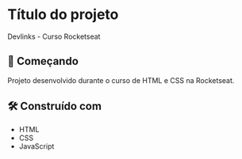 # Título do projeto

Devlinks - Curso Rocketseat 

## 🚀 Começando

Projeto desenvolvido durante o curso de HTML e CSS na Rocketseat.


## 🛠️ Construído com

- HTML
- CSS
- JavaScript